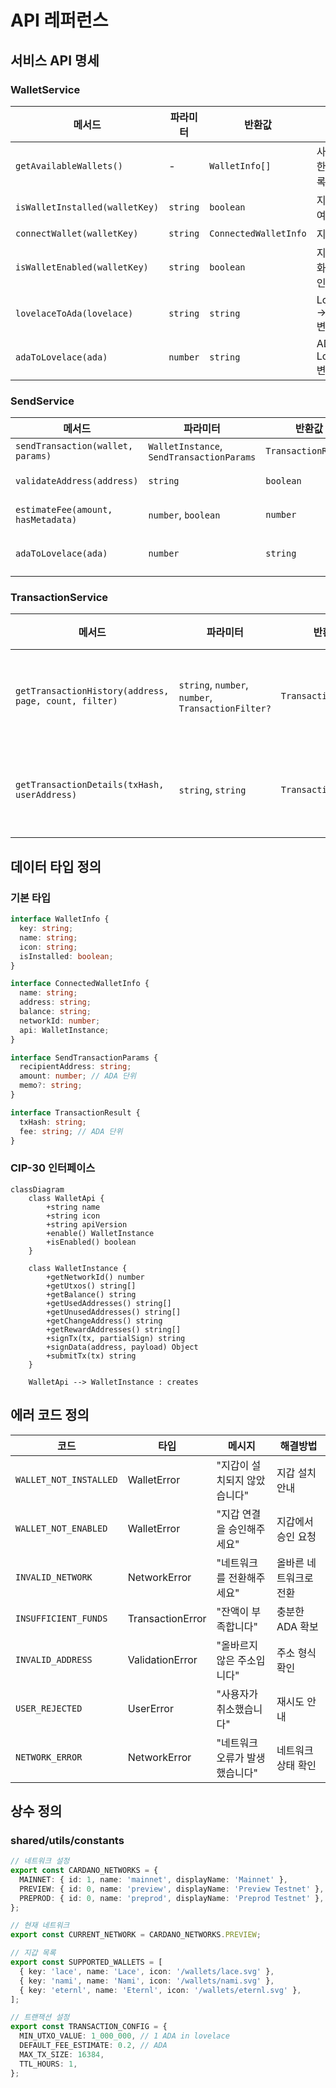 # API 레퍼런스

## 서비스 API 명세

### WalletService

| 메서드                         | 파라미터 | 반환값                | 설명                       |
| ------------------------------ | -------- | --------------------- | -------------------------- |
| `getAvailableWallets()`        | -        | `WalletInfo[]`        | 사용 가능한 지갑 목록 조회 |
| `isWalletInstalled(walletKey)` | `string` | `boolean`             | 지갑 설치 여부 확인        |
| `connectWallet(walletKey)`     | `string` | `ConnectedWalletInfo` | 지갑 연결                  |
| `isWalletEnabled(walletKey)`   | `string` | `boolean`             | 지갑 활성화 여부 확인      |
| `lovelaceToAda(lovelace)`      | `string` | `string`              | Lovelace → ADA 변환        |
| `adaToLovelace(ada)`           | `number` | `string`              | ADA → Lovelace 변환        |

### SendService

| 메서드                             | 파라미터                                  | 반환값              | 설명                |
| ---------------------------------- | ----------------------------------------- | ------------------- | ------------------- |
| `sendTransaction(wallet, params)`  | `WalletInstance`, `SendTransactionParams` | `TransactionResult` | 송금 실행           |
| `validateAddress(address)`         | `string`                                  | `boolean`           | 주소 유효성 검증    |
| `estimateFee(amount, hasMetadata)` | `number`, `boolean`                       | `number`            | 수수료 추정         |
| `adaToLovelace(ada)`               | `number`                                  | `string`            | ADA → Lovelace 변환 |

### TransactionService

| 메서드                                                | 파라미터                                           | 반환값               | 설명           |
| ----------------------------------------------------- | -------------------------------------------------- | -------------------- | -------------- |
| `getTransactionHistory(address, page, count, filter)` | `string`, `number`, `number`, `TransactionFilter?` | `TransactionHistory` | 거래내역 조회  |
| `getTransactionDetails(txHash, userAddress)`          | `string`, `string`                                 | `Transaction`        | 거래 상세 정보 |

## 데이터 타입 정의

### 기본 타입

```typescript
interface WalletInfo {
  key: string;
  name: string;
  icon: string;
  isInstalled: boolean;
}

interface ConnectedWalletInfo {
  name: string;
  address: string;
  balance: string;
  networkId: number;
  api: WalletInstance;
}

interface SendTransactionParams {
  recipientAddress: string;
  amount: number; // ADA 단위
  memo?: string;
}

interface TransactionResult {
  txHash: string;
  fee: string; // ADA 단위
}
```

### CIP-30 인터페이스

```mermaid
classDiagram
    class WalletApi {
        +string name
        +string icon
        +string apiVersion
        +enable() WalletInstance
        +isEnabled() boolean
    }

    class WalletInstance {
        +getNetworkId() number
        +getUtxos() string[]
        +getBalance() string
        +getUsedAddresses() string[]
        +getUnusedAddresses() string[]
        +getChangeAddress() string
        +getRewardAddresses() string[]
        +signTx(tx, partialSign) string
        +signData(address, payload) Object
        +submitTx(tx) string
    }

    WalletApi --> WalletInstance : creates
```

## 에러 코드 정의

| 코드                   | 타입             | 메시지                         | 해결방법               |
| ---------------------- | ---------------- | ------------------------------ | ---------------------- |
| `WALLET_NOT_INSTALLED` | WalletError      | "지갑이 설치되지 않았습니다"   | 지갑 설치 안내         |
| `WALLET_NOT_ENABLED`   | WalletError      | "지갑 연결을 승인해주세요"     | 지갑에서 승인 요청     |
| `INVALID_NETWORK`      | NetworkError     | "네트워크를 전환해주세요"      | 올바른 네트워크로 전환 |
| `INSUFFICIENT_FUNDS`   | TransactionError | "잔액이 부족합니다"            | 충분한 ADA 확보        |
| `INVALID_ADDRESS`      | ValidationError  | "올바르지 않은 주소입니다"     | 주소 형식 확인         |
| `USER_REJECTED`        | UserError        | "사용자가 취소했습니다"        | 재시도 안내            |
| `NETWORK_ERROR`        | NetworkError     | "네트워크 오류가 발생했습니다" | 네트워크 상태 확인     |

## 상수 정의

### shared/utils/constants

```typescript
// 네트워크 설정
export const CARDANO_NETWORKS = {
  MAINNET: { id: 1, name: 'mainnet', displayName: 'Mainnet' },
  PREVIEW: { id: 0, name: 'preview', displayName: 'Preview Testnet' },
  PREPROD: { id: 0, name: 'preprod', displayName: 'Preprod Testnet' },
};

// 현재 네트워크
export const CURRENT_NETWORK = CARDANO_NETWORKS.PREVIEW;

// 지갑 목록
export const SUPPORTED_WALLETS = [
  { key: 'lace', name: 'Lace', icon: '/wallets/lace.svg' },
  { key: 'nami', name: 'Nami', icon: '/wallets/nami.svg' },
  { key: 'eternl', name: 'Eternl', icon: '/wallets/eternl.svg' },
];

// 트랜잭션 설정
export const TRANSACTION_CONFIG = {
  MIN_UTXO_VALUE: 1_000_000, // 1 ADA in lovelace
  DEFAULT_FEE_ESTIMATE: 0.2, // ADA
  MAX_TX_SIZE: 16384,
  TTL_HOURS: 1,
};
```
